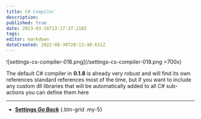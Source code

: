 ```yaml
---
title: C# Compiler
description: 
published: true
date: 2023-03-16T13:17:37.118Z
tags: 
editor: markdown
dateCreated: 2022-08-30T20:13:40.631Z
---
```


![settings-cs-compiler-018.png](/settings-cs-compiler-018.png =700x)

The default C# compiler in **0.1.8** is already very robust and will find its own references standard references most of the time, but if you want to include any custom dll libraries that will be automatically added to all C# sub-actions you can define them here

---

- [<i class="mdi mdi-chevron-left"></i> **Settings *Go Back***](/Settings)
{.btn-grid .my-5}